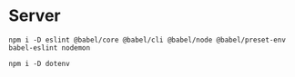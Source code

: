 # Server

`npm i -D eslint @babel/core @babel/cli @babel/node @babel/preset-env babel-eslint nodemon`

`npm i -D dotenv`
